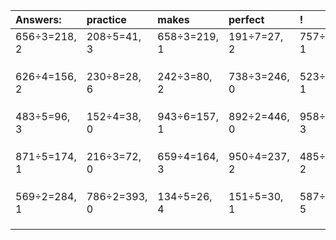 | Answers: | practice | makes | perfect | ! |
| :--- | :--- | :--- | :--- | :--- |
| 656÷3=218, 2 | 208÷5=41, 3 | 658÷3=219, 1 | 191÷7=27, 2 | 757÷2=378, 1 | 
|   |   |   |   |   | 
|   |   |   |   |   | 
|   |   |   |   |   | 
| 626÷4=156, 2 | 230÷8=28, 6 | 242÷3=80, 2 | 738÷3=246, 0 | 523÷6=87, 1 | 
|   |   |   |   |   | 
|   |   |   |   |   | 
|   |   |   |   |   | 
| 483÷5=96, 3 | 152÷4=38, 0 | 943÷6=157, 1 | 892÷2=446, 0 | 958÷5=191, 3 | 
|   |   |   |   |   | 
|   |   |   |   |   | 
|   |   |   |   |   | 
| 871÷5=174, 1 | 216÷3=72, 0 | 659÷4=164, 3 | 950÷4=237, 2 | 485÷3=161, 2 | 
|   |   |   |   |   | 
|   |   |   |   |   | 
|   |   |   |   |   | 
| 569÷2=284, 1 | 786÷2=393, 0 | 134÷5=26, 4 | 151÷5=30, 1 | 587÷6=97, 5 | 
|   |   |   |   |   | 
|   |   |   |   |   | 
|   |   |   |   |   | 

